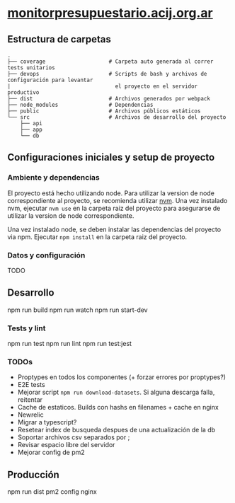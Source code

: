 # [monitorpresupuestario.acij.org.ar](http://monitorpresupuestario.acij.org.ar/)

## Estructura de carpetas

```
.
├── coverage                    # Carpeta auto generada al correr tests unitarios
├── devops                      # Scripts de bash y archivos de configuración para levantar
|                                 el proyecto en el servidor productivo
├── dist                        # Archivos generados por webpack
├── node_modules                # Dependencias
├── public                      # Archivos públicos estáticos
└── src                         # Archivos de desarrollo del proyecto
    ├── api
    ├── app
    └── db
```

## Configuraciones iniciales y setup de proyecto

### Ambiente y dependencias

El proyecto está hecho utilizando node. Para utilizar la version de node correspondiente
al proyecto, se recomienda utilizar [nvm](https://github.com/nvm-sh/nvm). Una vez instalado
nvm, ejecutar `nvm use` en la carpeta raiz del proyecto para asegurarse de utilizar la
version de node correspondiente. 

Una vez instalado node, se deben instalar las dependencias del proyecto via npm. Ejecutar
`npm install` en la carpeta raiz del proyecto.

### Datos y configuración

TODO

## Desarrollo

npm run build
npm run watch
npm run start-dev

### Tests y lint

npm run test
npm run lint
npm run test:jest

### TODOs

- Proptypes en todos los componentes (+ forzar errores por proptypes?)
- E2E tests
- Mejorar script `npm run download-datasets`. Si alguna descarga falla, reitentar
- Cache de estaticos. Builds con hashs en filenames + cache en nginx
- Newrelic
- Migrar a typescript?
- Resetear index de busqueda despues de una actualización de la db
- Soportar archivos csv separados por ;
- Revisar espacio libre del servidor
- Mejorar config de pm2

## Producción

npm run dist
pm2 config
nginx
